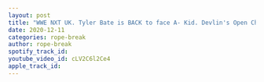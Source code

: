 ```yaml
---
layout: post
title: "WWE NXT UK. Tyler Bate is BACK to face A- Kid. Devlin's Open Challenge. Supernova Sessions. Review"
date: 2020-12-11
categories: rope-break
author: rope-break
spotify_track_id: 
youtube_video_id: cLV2C6l2Ce4
apple_track_id: 
---
```


